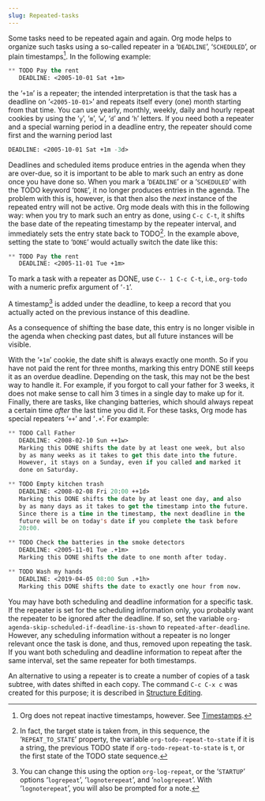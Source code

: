```yaml
---
slug: Repeated-tasks
---
```


Some tasks need to be repeated again and again. Org mode helps to organize such tasks using a so-called repeater in a ‘`DEADLINE`’, ‘`SCHEDULED`’, or plain timestamps[^1]. In the following example:

```lisp
** TODO Pay the rent
   DEADLINE: <2005-10-01 Sat +1m>
```

the ‘`+1m`’ is a repeater; the intended interpretation is that the task has a deadline on ‘`<2005-10-01>`’ and repeats itself every (one) month starting from that time. You can use yearly, monthly, weekly, daily and hourly repeat cookies by using the ‘`y`’, ‘`m`’, ‘`w`’, ‘`d`’ and ‘`h`’ letters. If you need both a repeater and a special warning period in a deadline entry, the repeater should come first and the warning period last

```lisp
DEADLINE: <2005-10-01 Sat +1m -3d>
```

Deadlines and scheduled items produce entries in the agenda when they are over-due, so it is important to be able to mark such an entry as done once you have done so. When you mark a ‘`DEADLINE`’ or a ‘`SCHEDULED`’ with the TODO keyword ‘`DONE`’, it no longer produces entries in the agenda. The problem with this is, however, is that then also the *next* instance of the repeated entry will not be active. Org mode deals with this in the following way: when you try to mark such an entry as done, using `C-c C-t`, it shifts the base date of the repeating timestamp by the repeater interval, and immediately sets the entry state back to TODO[^2]. In the example above, setting the state to ‘`DONE`’ would actually switch the date like this:

```lisp
** TODO Pay the rent
   DEADLINE: <2005-11-01 Tue +1m>
```

To mark a task with a repeater as DONE, use `C-- 1 C-c C-t`, i.e., `org-todo` with a numeric prefix argument of ‘`-1`’.

A timestamp[^3] is added under the deadline, to keep a record that you actually acted on the previous instance of this deadline.

As a consequence of shifting the base date, this entry is no longer visible in the agenda when checking past dates, but all future instances will be visible.

With the ‘`+1m`’ cookie, the date shift is always exactly one month. So if you have not paid the rent for three months, marking this entry DONE still keeps it as an overdue deadline. Depending on the task, this may not be the best way to handle it. For example, if you forgot to call your father for 3 weeks, it does not make sense to call him 3 times in a single day to make up for it. Finally, there are tasks, like changing batteries, which should always repeat a certain time *after* the last time you did it. For these tasks, Org mode has special repeaters ‘`++`’ and ‘`.+`’. For example:

```lisp
** TODO Call Father
   DEADLINE: <2008-02-10 Sun ++1w>
   Marking this DONE shifts the date by at least one week, but also
   by as many weeks as it takes to get this date into the future.
   However, it stays on a Sunday, even if you called and marked it
   done on Saturday.

** TODO Empty kitchen trash
   DEADLINE: <2008-02-08 Fri 20:00 ++1d>
   Marking this DONE shifts the date by at least one day, and also
   by as many days as it takes to get the timestamp into the future.
   Since there is a time in the timestamp, the next deadline in the
   future will be on today's date if you complete the task before
   20:00.

** TODO Check the batteries in the smoke detectors
   DEADLINE: <2005-11-01 Tue .+1m>
   Marking this DONE shifts the date to one month after today.

** TODO Wash my hands
   DEADLINE: <2019-04-05 08:00 Sun .+1h>
   Marking this DONE shifts the date to exactly one hour from now.
```

You may have both scheduling and deadline information for a specific task. If the repeater is set for the scheduling information only, you probably want the repeater to be ignored after the deadline. If so, set the variable `org-agenda-skip-scheduled-if-deadline-is-shown` to `repeated-after-deadline`. However, any scheduling information without a repeater is no longer relevant once the task is done, and thus, removed upon repeating the task. If you want both scheduling and deadline information to repeat after the same interval, set the same repeater for both timestamps.

An alternative to using a repeater is to create a number of copies of a task subtree, with dates shifted in each copy. The command `C-c C-x c` was created for this purpose; it is described in [Structure Editing](Structure-Editing).

[^1]: Org does not repeat inactive timestamps, however. See [Timestamps](Timestamps).

[^2]: In fact, the target state is taken from, in this sequence, the ‘`REPEAT_TO_STATE`’ property, the variable `org-todo-repeat-to-state` if it is a string, the previous TODO state if `org-todo-repeat-to-state` is `t`, or the first state of the TODO state sequence.

[^3]: You can change this using the option `org-log-repeat`, or the ‘`STARTUP`’ options ‘`logrepeat`’, ‘`lognoterepeat`’, and ‘`nologrepeat`’. With ‘`lognoterepeat`’, you will also be prompted for a note.
